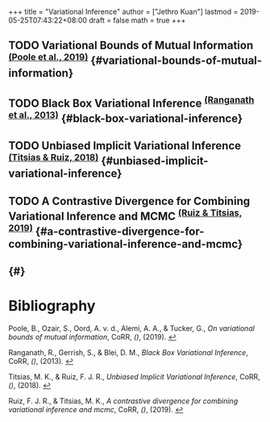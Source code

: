 +++
title = "Variational Inference"
author = ["Jethro Kuan"]
lastmod = 2019-05-25T07:43:22+08:00
draft = false
math = true
+++

## <span class="org-todo todo TODO">TODO</span> Variational Bounds of Mutual Information <sup id="03aaa70b22ec63a2f916644ec4a63dfa"><a href="#poole19_variat_bound_mutual_infor" title="Poole, Ozair, Oord, den, Alemi \&amp; Tucker, On Variational Bounds of Mutual Information, {CoRR}, v(), (2019).">(Poole et al., 2019)</a></sup> {#variational-bounds-of-mutual-information}


## <span class="org-todo todo TODO">TODO</span> Black Box Variational Inference <sup id="3eabd5765f9fe3b95008c8b32882582a"><a href="#ranganath13_black_box_variat_infer" title="Ranganath, Gerrish, Blei \&amp; , Black Box Variational Inference, {CoRR}, v(), (2013).">(Ranganath et al., 2013)</a></sup> {#black-box-variational-inference}


## <span class="org-todo todo TODO">TODO</span> Unbiased Implicit Variational Inference <sup id="7b6b053dec18fe5e07671a59166157b8"><a href="#titsias18_unbias_implic_variat_infer" title="Titsias \&amp; Ruiz, Unbiased Implicit Variational Inference, {CoRR}, v(), (2018).">(Titsias \& Ruiz, 2018)</a></sup> {#unbiased-implicit-variational-inference}


## <span class="org-todo todo TODO">TODO</span> A Contrastive Divergence for Combining Variational Inference and MCMC <sup id="4c999ee4f97f0b29c9fbd80625fc011b"><a href="#ruiz19_contr_diver_combin_variat_infer_mcmc" title="Ruiz \&amp; Titsias, A Contrastive Divergence for Combining Variational  Inference and Mcmc, {CoRR}, v(), (2019).">(Ruiz \& Titsias, 2019)</a></sup> {#a-contrastive-divergence-for-combining-variational-inference-and-mcmc}


##  {#}

# Bibliography
<a id="poole19_variat_bound_mutual_infor"></a>Poole, B., Ozair, S., Oord, A. v. d., Alemi, A. A., & Tucker, G., *On variational bounds of mutual information*, CoRR, *()*,  (2019).  [↩](#03aaa70b22ec63a2f916644ec4a63dfa)

<a id="ranganath13_black_box_variat_infer"></a>Ranganath, R., Gerrish, S., & Blei, D. M., *Black Box Variational Inference*, CoRR, *()*,  (2013).  [↩](#3eabd5765f9fe3b95008c8b32882582a)

<a id="titsias18_unbias_implic_variat_infer"></a>Titsias, M. K., & Ruiz, F. J. R., *Unbiased Implicit Variational Inference*, CoRR, *()*,  (2018).  [↩](#7b6b053dec18fe5e07671a59166157b8)

<a id="ruiz19_contr_diver_combin_variat_infer_mcmc"></a>Ruiz, F. J. R., & Titsias, M. K., *A contrastive divergence for combining variational inference and mcmc*, CoRR, *()*,  (2019).  [↩](#4c999ee4f97f0b29c9fbd80625fc011b)
